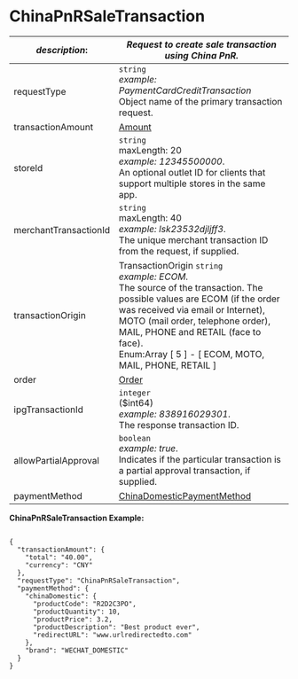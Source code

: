 
# ChinaPnRSaleTransaction

| *description*:   | *Request to create sale transaction using China PnR.*|
|----|----|
| requestType |    ``` string ```   <br/> *example:   PaymentCardCreditTransaction*   <br/> Object name of the primary transaction request.|
| transactionAmount | [Amount](?path=docs/schemas-md/Amount.md)|
| storeId |    ``` string ```  <br/> maxLength: 20   <br/> *example: 12345500000*.  <br/> An optional outlet ID for clients that support multiple stores in the same app.|
| merchantTransactionId |    ``` string ```   <br/>  maxLength: 40  <br/> *example: lsk23532djljff3*.  <br/> The unique merchant transaction ID from the request, if supplied.|
| transactionOrigin |  TransactionOrigin  ``` string ```  <br/> *example: ECOM*. <br/> The source of the transaction. The possible values are ECOM (if the order was received via email or Internet), MOTO (mail order, telephone order), MAIL, PHONE and RETAIL (face to face). <br/>  Enum:Array [ 5 ] - [ ECOM, MOTO, MAIL, PHONE, RETAIL ]|
| order | [Order](?path=docs/schemas-md/Order.md)|
| ipgTransactionId |    ``` integer ```  <br/> ($int64)  <br/>  *example: 838916029301*.  <br/> The response transaction ID.|
| allowPartialApproval |    ``` boolean ```  <br/>  *example: true*. <br/>  Indicates if the particular transaction is a partial approval transaction, if supplied.|
| paymentMethod |  [ChinaDomesticPaymentMethod](?path=docs/schemas-md/ChinaDomesticPaymentMethod.md)|    

**ChinaPnRSaleTransaction Example:**

```{r}

{
  "transactionAmount": {
    "total": "40.00",
    "currency": "CNY"
  },
  "requestType": "ChinaPnRSaleTransaction",
  "paymentMethod": {
    "chinaDomestic": {
      "productCode": "R2D2C3PO",
      "productQuantity": 10,
      "productPrice": 3.2,
      "productDescription": "Best product ever",
      "redirectURL": "www.urlredirectedto.com"
    },
    "brand": "WECHAT_DOMESTIC"
  }
}
```



   


